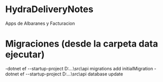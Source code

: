 # HydraDeliveryNotes
Apps de Albaranes y Facturacion

# Migraciones (desde la carpeta data ejecutar)
-dotnet ef --startup-project D:\...\src\api migrations add initialMigration
-dotnet ef --startup-project D:\...\src\api database update
